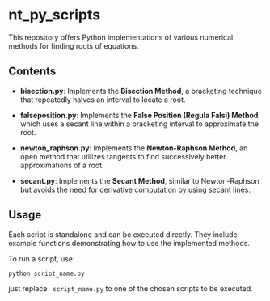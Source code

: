 # nt_py_scripts

This repository offers Python implementations of various numerical methods for finding roots of equations.

## Contents

- **bisection.py**: Implements the **Bisection Method**, a bracketing technique that repeatedly halves an interval to locate a root.

- **falseposition.py**: Implements the **False Position (Regula Falsi) Method**, which uses a secant line within a bracketing interval to approximate the root.

- **newton_raphson.py**: Implements the **Newton-Raphson Method**, an open method that utilizes tangents to find successively better approximations of a root.

- **secant.py**: Implements the **Secant Method**, similar to Newton-Raphson but avoids the need for derivative computation by using secant lines.

## Usage

Each script is standalone and can be executed directly. They include example functions demonstrating how to use the implemented methods.  

To run a script, use:

```bash
python script_name.py
```
just replace ``` script_name.py``` to one of the chosen scripts to be executed.